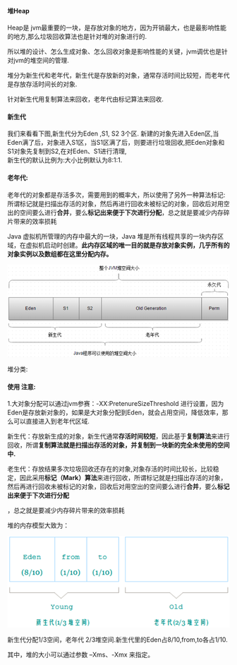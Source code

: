 #### 堆Heap

Heap是 jvm最重要的一块，是存放对象的地方，因为开销最大，也是最影响性能的地方,那么垃圾回收算法也是针对堆的对象进行的.

所以堆的设计、怎么生成对象、怎么回收对象是影响性能的关键，jvm调优也是针对jvm的堆空间的管理.

堆分为新生代和老年代，新生代是存放新的对象，通常存活时间比较短，而老年代是存放存活时间长的对象.

针对新生代用复制算法来回收，老年代由标记算法来回收.

#### 新生代

我们来看看下图,新生代分为Eden ,S1, S2 3个区. 新建的对象先进入Eden区,当Eden满了后，对象进入S1区，当S1区满了后，则要进行垃圾回收,把Eden对象和S1对象先复制到S2,在对Eden、S1进行清理,  
新生代的默认比例为:大小比例默认为8:1:1.

#### 老年代:

老年代的对象都是存活多次，需要用到的概率大，所以使用了另外一种算法标记:所谓标记就是扫描出存活的对象，然后再进行回收未被标记的对象，回收后对用空出的空间要么进行**合并**，要么**标记出来便于下次进行分配**，总之就是要减少内存碎片带来的效率损耗

Java 虚拟机所管理的内存中最大的一块，Java 堆是所有线程共享的一块内存区域，在虚拟机启动时创建。**此内存区域的唯一目的就是存放对象实例，几乎所有的对象实例以及数组都在这里分配内存。**

![](/assets/jvm2.png)

堆分类:

#### 使用 注意:

1.大对象分配可以通过jvm参赛：-XX:PretenureSizeThreshold 进行设置，因为Eden是存放新对象的，如果是大对象分配到Eden，就会占用空间，降低效率，那么可以直接进入到老年代区域.

  

新生代：存放新生成的对象，新生代通常**存活时间较短**，因此基于**复制算法**来进行回收，所谓**复制算法就是扫描出存活的对象，并复制到一块新的完全未使用的空间中.**

老生代：存放结果多次垃圾回收还存在的对象,对象存活的时间比较长，比较稳定，因此采用**标记（Mark）算法**来进行回收，所谓标记就是扫描出存活的对象，然后再进行回收未被标记的对象，回收后对用空出的空间要么进行**合并**，要么**标记出来便于下次进行分配**

，总之就是要减少内存碎片带来的效率损耗

堆的内存模型大致为：

![](/assets/gc.png)

新生代分配1/3空间，老年代 2/3堆空间.新生代里的Eden占8/10,from,to各占1/10.

其中，堆的大小可以通过参数 –Xms、-Xmx 来指定。

